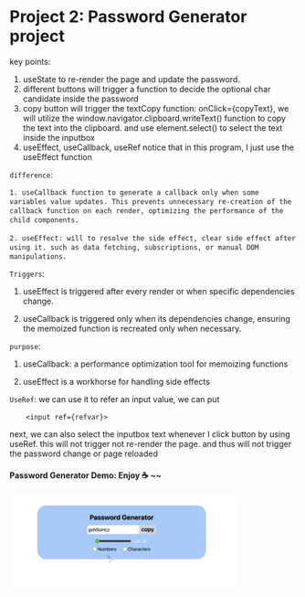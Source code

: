 # Project 2: Password Generator project
key points: 
1. useState to re-render the page and update the password. 
2. different buttons will trigger a function to decide the optional char candidate inside the password
3. copy button will trigger the textCopy function: onClick={copyText}, we will utilize the window.navigator.clipboard.writeText() function to copy the text into the clipboard. and use element.select() to select the text inside the inputbox
4. useEffect, useCallback, useRef
    notice that in this program, I just use the useEffect function

`difference`:

    1. useCallback function to generate a callback only when some variables value updates. This prevents unnecessary re-creation of the callback function on each render, optimizing the performance of the child components.
    
    2. useEffect: will to resolve the side effect, clear side effect after using it. such as data fetching, subscriptions, or manual DOM manipulations. 

`Triggers`:

1. useEffect is triggered after every render or when specific dependencies change.

2. useCallback is triggered only when its dependencies change, ensuring the memoized function is recreated only when necessary.

`purpose`:

1. useCallback: a performance optimization tool for memoizing functions

2. useEffect is a workhorse for handling side effects



`UseRef`: we can use it to refer an input value, we can put 
```
    <input ref={refvar}>
```

next, we can also select the inputbox text whenever I click button by using useRef. this will not trigger not re-render the page. and thus will not trigger the password change or page reloaded


#### Password Generator Demo: Enjoy ☕️ ~~
<img src="passwordGeneratorDemo.gif" width="400">

